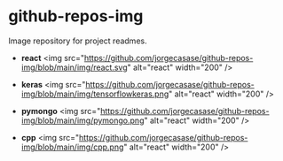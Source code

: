 # github-repos-img
Image repository for project readmes.

- **react** \<img src="https://github.com/jorgecasase/github-repos-img/blob/main/img/react.svg" alt="react" width="200" />

- **keras** \<img src="https://github.com/jorgecasase/github-repos-img/blob/main/img/tensorflowkeras.png" alt="react" width="200" />

- **pymongo** \<img src="https://github.com/jorgecasase/github-repos-img/blob/main/img/pymongo.png" alt="react" width="200" />

- **cpp** \<img src="https://github.com/jorgecasase/github-repos-img/blob/main/img/cpp.png" alt="react" width="200" />
